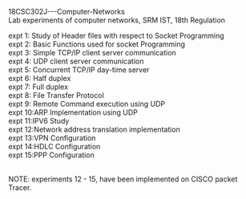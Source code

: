18CSC302J---Computer-Networks <br>
Lab experiments of computer networks, SRM IST, 18th Regulation <br>

expt 1: Study of Header files with respect to Socket Programming <br>
expt 2: Basic Functions used for socket Programming <br>
expt 3: Simple TCP/IP client server communication <br>
expt 4: UDP client server communication <br>
expt 5: Concurrent TCP/IP day-time server <br>
expt 6: Half duplex <br>
expt 7: Full duplex <br>
expt 8: File Transfer Protocol <br>
expt 9: Remote Command execution using UDP <br>
expt 10:ARP Implementation using UDP <br>
expt 11:IPV6 Study <br>
expt 12:Network address translation implementation <br>
expt 13:VPN Configuration <br>
expt 14:HDLC Configuration <br>
expt 15:PPP Configuration <br><br>

NOTE: experiments 12 - 15, have been implemented on CISCO packet Tracer.
